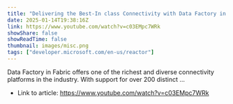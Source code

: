 ```yaml
---
title: "Delivering the Best-In class Connectivity with Data Factory in Microsoft Fabric"
date: 2025-01-14T19:38:16Z
link: https://www.youtube.com/watch?v=c03EMpc7WRk
showShare: false
showReadTime: false
thumbnail: images/misc.png
tags: ["developer.microsoft.com/en-us/reactor"]
---
```

Data Factory in Fabric offers one of the richest and diverse connectivity platforms in the industry. With support for over 200 distinct ...

- Link to article: https://www.youtube.com/watch?v=c03EMpc7WRk